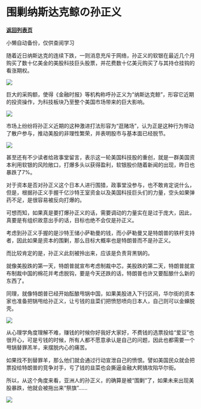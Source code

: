 # 围剿纳斯达克鲸の孙正义

[**返回列表页**](/gzh/政事堂2019)

小懒自动备份，仅供查阅学习

随着近日纳斯达克的连续下跌，一则消息充斥于网络，孙正义的软银在最近几个月购买了数十亿美金的美股科技巨头股票，并花费数十亿美元购买了与其持仓挂钩的看涨期权。

  

![](https://mmbiz.qpic.cn/mmbiz_jpg/rxhS23yu8cO3Y9yBZoR3VJnTxpP66Y28JXulvrwibficqHeKCvAXhZLOurYBCa6n8mhDa0AYC4H2saYsvblVNSbw/640?wx_fmt=jpeg)  

  

巨大的采购额，使得《金融时报》等机构称呼孙正义为“纳斯达克鲸”，形容它近期的投资操作，为科技板块乃至整个美国市场带来的巨大影响。

  

![](https://mmbiz.qpic.cn/mmbiz_jpg/rxhS23yu8cO3Y9yBZoR3VJnTxpP66Y28cYMJyIZ6cpTlg8p64KVJEjCVem2RVdibicKU2zaaTmFUcAZUPFjX6Yww/640?wx_fmt=jpeg)

  

市场上纷纷将孙正义近期的这种激进打法形容为“逛赌场”，认为正是这种行为带动了散户参与，推动美股的非理性繁荣，并表明股市与基本面已经脱节。

  

![](https://mmbiz.qpic.cn/mmbiz_jpg/rxhS23yu8cO3Y9yBZoR3VJnTxpP66Y28yFicXy8gsnQRiansrtSbmVG2Ye2Z22sqYZBdYn87wz58mg8CZJbvxibpQ/640?wx_fmt=jpeg)

  

甚至还有不少读者给政事堂留言，表示这一轮美国科技股的重创，就是一群美国资本利用软银的风险敞口，打爆多头以获得盈利，软银股价随着新闻的出现，昨日也暴跌了7%。  

  

对于资本是否对孙正义这个日本人进行围猎，政事堂没参与，也不敢肯定说什么，但是，根据孙正义手握千亿沙特王室资金以及美国科技巨头们的力量，空头如果弹药不足，是很容易被反向打爆的。  

  

可想而知，如果真是要打爆孙正义的话，需要调动的力量实在是过于庞大，因此，真要是有组织故意出手的话，目标也绝不会仅是孙正义。  

  

考虑到孙正义手握的是沙特王储小萨勒曼的钱，而小萨勒曼又是特朗普的铁杆支持者，因此如果是资本的围剿，那么目标大概率也是特朗普而不是孙正义。  

  

而比较肯定的是，孙正义此刻被拎出来，应该是负责背黑锅的。  

  

就像美股跌的第一天，特朗普就宣布考虑制裁中芯，美股跌的第二天，特朗普就宣布制裁中国的棉花并考虑脱钩，要是今天还跌的话，特朗普也许又要酝酿什么新的东西了。  

  

同理，就像特朗普已经开始酝酿甩锅中国，如果美股进入下行区间，华尔街的资本家也准备把锅甩给孙正义，让亏钱的韭菜们把愤怒喷向日本人，自己则可以金蝉脱壳。

  

![](https://mmbiz.qpic.cn/mmbiz_jpg/rxhS23yu8cO3Y9yBZoR3VJnTxpP66Y28DuoRVibLfjrRv0Cj12Vlw9BzLBWlMxgqt1Hb64vdibRz0lNIIf5X8ULg/640?wx_fmt=jpeg)

  

从心理学角度理解不难，赚钱的时候你好我好大家好，不费钱的选票投给“爱豆”也很开心，可是亏钱的时候，所有人都不愿意承认是自己的问题，因此也都需要一个甩锅替罪羔羊，来摆脱内心的痛苦。  

  

如果找不到替罪羊，那么他们就会通过行动宣泄自己的愤恨。譬如美国民众就会把票投给特朗普的竞争对手，亏了钱的韭菜也会撕逼金融大鳄搞攻陷华尔街。  

  

所以，从这个角度来看，亚洲人的孙正义，的确算是被“围剿”了，如果未来出现美股暴跌，他就会被拖出来“祭旗”......  

  

![](https://mmbiz.qpic.cn/mmbiz_jpg/rxhS23yu8cPp0iaKAfe0ZsWfgGcY72o9Nror8TicrtnlDsqzY7y4Kum4fM3X0FMEGlbvm9HvZUiaETSnLt4DHNLbQ/640?wx_fmt=jpeg)

